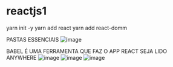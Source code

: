 # reactjs1
 
yarn init -y
yarn add react
yarn add react-domm

PASTAS ESSENCIAIS
![image](https://user-images.githubusercontent.com/59730229/117494622-f357f280-af4a-11eb-8db5-46179a07c3f6.png)

BABEL É UMA FERRAMENTA QUE FAZ O APP REACT SEJA LIDO ANYWHERE
![image](https://user-images.githubusercontent.com/59730229/117495069-8b55dc00-af4b-11eb-871f-02aa35796e34.png)
![image](https://user-images.githubusercontent.com/59730229/117496163-07045880-af4d-11eb-9e4d-9dd2c88acf2e.png)
![image](https://user-images.githubusercontent.com/59730229/117496740-da047580-af4d-11eb-8813-60118466ff32.png)
